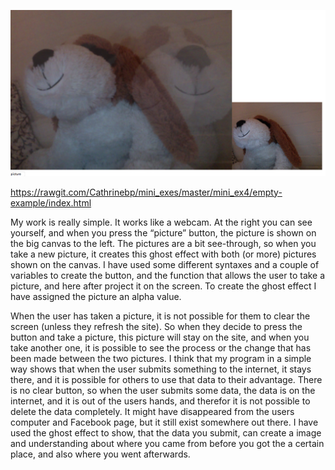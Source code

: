 ![alt text](screenshot.png "beskrivelse af billede") 

https://rawgit.com/Cathrinebp/mini_exes/master/mini_ex4/empty-example/index.html

My work is really simple. It works like a webcam. At the right you can see yourself, and when you press the “picture” button, the picture is shown on the big canvas to the left. The pictures are a bit see-through, so when you take a new picture, it creates this ghost effect with both (or more) pictures shown on the canvas. 
I have used some different syntaxes and a couple of variables to create the button, and the function that allows the user to take a picture, and here after project it on the screen. To create the ghost effect I have assigned the picture an alpha value. 

When the user has taken a picture, it is not possible for them to clear the screen (unless they refresh the site). So when they decide to press the button and take a picture, this picture will stay on the site, and when you take another one, it is possible to see the process or the change that has been made between the two pictures. I think that my program in a simple way shows that when the user submits something to the internet, it stays there, and it is possible for others to use that data to their advantage. There is no clear button, so when the user submits some data, the data is on the internet, and it is out of the users hands, and therefor it is not possible to delete the data completely. It might have disappeared from the users computer and Facebook page, but it still exist somewhere out there. 
I have used the ghost effect to show, that the data you submit, can create a image and understanding about where you came from before you got the a certain place, and also where you went afterwards. 
